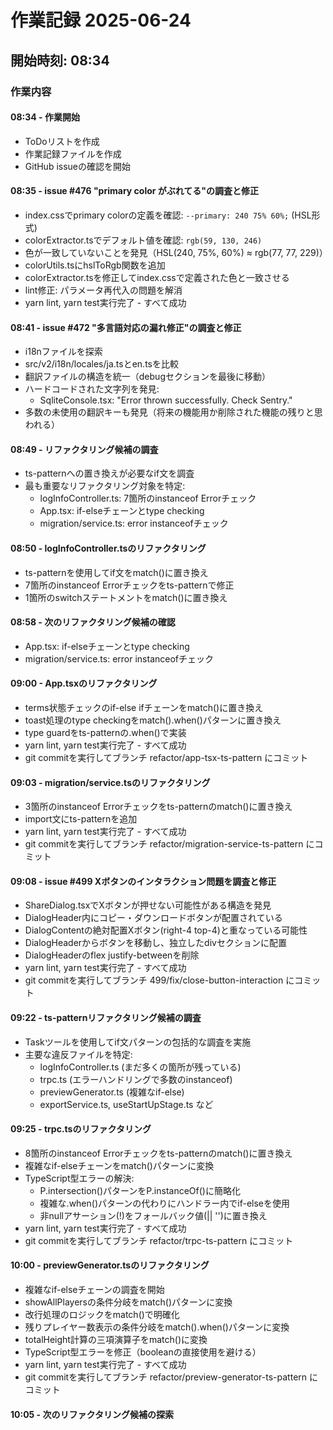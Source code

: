# 作業記録 2025-06-24

## 開始時刻: 08:34

### 作業内容

#### 08:34 - 作業開始
- ToDoリストを作成
- 作業記録ファイルを作成
- GitHub issueの確認を開始

#### 08:35 - issue #476 "primary color がぶれてる"の調査と修正
- index.cssでprimary colorの定義を確認: `--primary: 240 75% 60%;` (HSL形式)
- colorExtractor.tsでデフォルト値を確認: `rgb(59, 130, 246)`
- 色が一致していないことを発見（HSL(240, 75%, 60%) ≈ rgb(77, 77, 229)）
- colorUtils.tsにhslToRgb関数を追加
- colorExtractor.tsを修正してindex.cssで定義された色と一致させる
- lint修正: パラメータ再代入の問題を解消
- yarn lint, yarn test実行完了 - すべて成功

#### 08:41 - issue #472 "多言語対応の漏れ修正"の調査と修正
- i18nファイルを探索
- src/v2/i18n/locales/ja.tsとen.tsを比較
- 翻訳ファイルの構造を統一（debugセクションを最後に移動）
- ハードコードされた文字列を発見:
  - SqliteConsole.tsx: "Error thrown successfully. Check Sentry."
- 多数の未使用の翻訳キーも発見（将来の機能用か削除された機能の残りと思われる）

#### 08:49 - リファクタリング候補の調査
- ts-patternへの置き換えが必要なif文を調査
- 最も重要なリファクタリング対象を特定:
  - logInfoController.ts: 7箇所のinstanceof Errorチェック
  - App.tsx: if-elseチェーンとtype checking
  - migration/service.ts: error instanceofチェック

#### 08:50 - logInfoController.tsのリファクタリング
- ts-patternを使用してif文をmatch()に置き換え
- 7箇所のinstanceof Errorチェックをts-patternで修正
- 1箇所のswitchステートメントをmatch()に置き換え

#### 08:58 - 次のリファクタリング候補の確認
- App.tsx: if-elseチェーンとtype checking
- migration/service.ts: error instanceofチェック

#### 09:00 - App.tsxのリファクタリング
- terms状態チェックのif-else ifチェーンをmatch()に置き換え
- toast処理のtype checkingをmatch().when()パターンに置き換え
- type guardをts-patternの.when()で実装
- yarn lint, yarn test実行完了 - すべて成功
- git commitを実行してブランチ refactor/app-tsx-ts-pattern にコミット

#### 09:03 - migration/service.tsのリファクタリング
- 3箇所のinstanceof Errorチェックをts-patternのmatch()に置き換え
- import文にts-patternを追加
- yarn lint, yarn test実行完了 - すべて成功
- git commitを実行してブランチ refactor/migration-service-ts-pattern にコミット

#### 09:08 - issue #499 Xボタンのインタラクション問題を調査と修正
- ShareDialog.tsxでXボタンが押せない可能性がある構造を発見
- DialogHeader内にコピー・ダウンロードボタンが配置されている
- DialogContentの絶対配置Xボタン(right-4 top-4)と重なっている可能性
- DialogHeaderからボタンを移動し、独立したdivセクションに配置
- DialogHeaderのflex justify-betweenを削除
- yarn lint, yarn test実行完了 - すべて成功
- git commitを実行してブランチ 499/fix/close-button-interaction にコミット

#### 09:22 - ts-patternリファクタリング候補の調査
- Taskツールを使用してif文パターンの包括的な調査を実施
- 主要な違反ファイルを特定:
  - logInfoController.ts (まだ多くの箇所が残っている)
  - trpc.ts (エラーハンドリングで多数のinstanceof)
  - previewGenerator.ts (複雑なif-else)
  - exportService.ts, useStartUpStage.ts など

#### 09:25 - trpc.tsのリファクタリング
- 8箇所のinstanceof Errorチェックをts-patternのmatch()に置き換え
- 複雑なif-elseチェーンをmatch()パターンに変換
- TypeScript型エラーの解決:
  - P.intersection()パターンをP.instanceOf()に簡略化
  - 複雑な.when()パターンの代わりにハンドラー内でif-elseを使用
  - 非nullアサーション(!)をフォールバック値(|| '')に置き換え
- yarn lint, yarn test実行完了 - すべて成功
- git commitを実行してブランチ refactor/trpc-ts-pattern にコミット

#### 10:00 - previewGenerator.tsのリファクタリング
- 複雑なif-elseチェーンの調査を開始
- showAllPlayersの条件分岐をmatch()パターンに変換
- 改行処理のロジックをmatch()で明確化
- 残りプレイヤー数表示の条件分岐をmatch().when()パターンに変換
- totalHeight計算の三項演算子をmatch()に変換
- TypeScript型エラーを修正（booleanの直接使用を避ける）
- yarn lint, yarn test実行完了 - すべて成功
- git commitを実行してブランチ refactor/preview-generator-ts-pattern にコミット

#### 10:05 - 次のリファクタリング候補の探索

